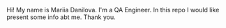 Hi!
My name is Mariia Danilova. I'm a QA Engineer. In this repo I would like present some info abt me. Thank you.

